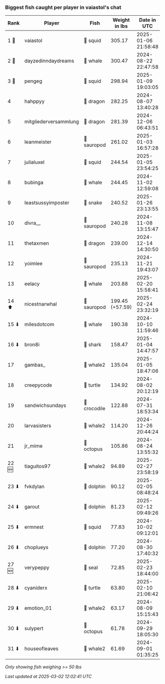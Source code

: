 ### Biggest fish caught per player in vaiastol's chat
| Rank | Player | Fish | Weight in lbs | Date in UTC |
|------|--------|-----------|---------|-----|
| 1 🥇  | vaiastol | 🦑 squid | 305.17 | 2025-01-06 21:58:48 |
| 2 🥈  | dayzedinndaydreams | 🐳 whale | 300.47 | 2024-08-22 22:47:58 |
| 3 🥉  | pengeg | 🦑 squid | 298.94 | 2025-01-09 19:03:05 |
| 4  | hahppyy | 🐉 dragon | 282.25 | 2024-08-07 13:40:28 |
| 5  | mitgliederversammlung | 🐉 dragon | 281.39 | 2024-12-06 06:43:51 |
| 6  | leanmeister | 🦕 sauropod | 261.02 | 2025-01-03 16:57:28 |
| 7  | julialuxel | 🦑 squid | 244.54 | 2025-01-05 23:54:25 |
| 8  | bubinga | 🐳 whale | 244.45 | 2024-11-02 12:59:08 |
| 9  | leastsussyimposter | 🐍 snake | 240.52 | 2025-01-26 23:13:55 |
| 10  | divra__ | 🦕 sauropod | 240.28 | 2024-11-08 13:15:47 |
| 11  | thetaxmen | 🐉 dragon | 239.00 | 2024-12-14 14:30:50 |
| 12  | yoimlee | 🦕 sauropod | 235.13 | 2024-11-21 19:43:07 |
| 13  | eelacy | 🐳 whale | 203.88 | 2025-02-20 15:58:41 |
| 14 ⬆ | nicestnarwhal | 🦕 sauropod | 199.45 (+57.59) | 2025-02-24 23:32:19 |
| 15 ⬇ | milesdotcom | 🐳 whale | 190.38 | 2024-10-10 11:59:46 |
| 16 ⬇ | bron8i | 🦈 shark | 158.47 | 2025-01-04 14:47:57 |
| 17  | gambas_ | 🐋 whale2 | 135.04 | 2025-01-05 18:47:06 |
| 18  | creepycode | 🐢 turtle | 134.92 | 2024-08-02 20:12:19 |
| 19  | sandwichsundays | 🐊 crocodile | 122.88 | 2024-07-31 18:53:34 |
| 20  | larvasisters | 🐋 whale2 | 114.20 | 2024-12-26 20:44:24 |
| 21  | jr_mime | 🐙 octopus | 105.86 | 2024-08-24 13:55:32 |
| 22 🆕 | tiaguitos97 | 🐋 whale2 | 94.89 | 2025-02-27 23:58:19 |
| 23 ⬇ | fvkdylan | 🐬 dolphin | 90.12 | 2025-02-05 08:48:24 |
| 24 ⬇ | garout | 🐬 dolphin | 81.23 | 2025-02-12 09:49:26 |
| 25 ⬇ | ermnest | 🦑 squid | 77.83 | 2024-10-02 09:12:01 |
| 26 ⬇ | choplueys | 🐬 dolphin | 77.20 | 2024-08-30 17:40:32 |
| 27 🆕 | verypeppy | 🦭 seal | 72.85 | 2025-02-23 18:44:00 |
| 28 ⬇ | cyaniderx | 🐢 turtle | 63.80 | 2025-02-10 21:06:42 |
| 29 ⬇ | emotion_01 | 🐋 whale2 | 63.17 | 2024-08-09 15:15:43 |
| 30 ⬇ | sulypert | 🐙 octopus | 61.78 | 2024-09-29 18:05:30 |
| 31 ⬇ | houseofleaves | 🐋 whale2 | 61.69 | 2024-09-01 01:35:25 |

_Only showing fish weighing >= 50 lbs_

_Last updated at 2025-03-02 12:02:41 UTC_